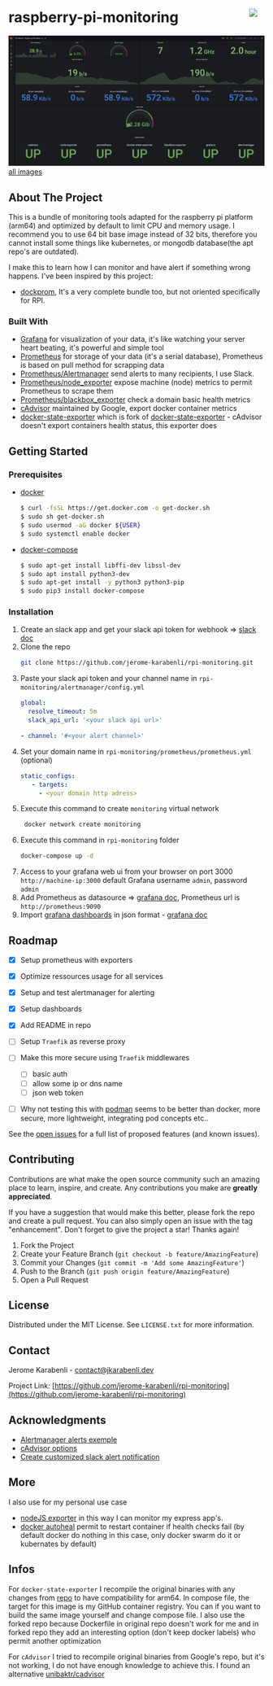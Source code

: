 # raspberry-pi-monitoring <img style="float: right;" src="https://upload.wikimedia.org/wikipedia/fr/3/3b/Raspberry_Pi_logo.svg" height="" width="30">



<div id="top"></div>

![](images/main-1.png)
[all images](https://github.com/jerome-karabenli/rpi-monitoring/tree/main/images)

<!-- ABOUT THE PROJECT -->
## About The Project

This is a bundle of monitoring tools adapted for the raspberry pi platform (arm64) and optimized by default to limit CPU and memory usage. I recommend you to use 64 bit base image instead of 32 bits, therefore you cannot install some things like kubernetes, or mongodb database(the apt repo's are outdated).

I make this to learn how I can monitor and have alert if something wrong happens. I've been inspired by this project:
* [dockprom](https://github.com/stefanprodan/dockprom), It's a very complete bundle too, but not oriented specifically for RPI.


### Built With

* [Grafana](https://github.com/grafana/grafana) for visualization of your data, it's like watching your server heart beating, it's powerful and simple tool
* [Prometheus](https://github.com/prometheus/prometheus) for storage of your data (it's a serial database), Prometheus is based on pull method for scrapping data
* [Prometheus/Alertmanager](https://github.com/prometheus/alertmanager) send alerts to many recipients, I use Slack.
* [Prometheus/node_exporter](https://github.com/prometheus/node_exporter) expose machine (node) metrics to permit Prometheus to scrape them
* [Prometheus/blackbox_exporter](https://github.com/prometheus/blackbox_exporter) check a domain basic health metrics
* [cAdvisor](https://github.com/google/cadvisor) maintained by Google, export docker container metrics
* [docker-state-exporter](https://github.com/AdaptiveConsulting/docker_state_exporter) which is fork of [docker-state-exporter](https://github.com/karugaru/docker_state_exporter) - cAdvisor doesn't export containers health status, this exporter does


<!-- GETTING STARTED -->
## Getting Started
### Prerequisites

* [docker](https://docs.docker.com/get-docker/)
  ```sh
  $ curl -fsSL https://get.docker.com -o get-docker.sh
  $ sudo sh get-docker.sh
  $ sudo usermod -aG docker ${USER}
  $ sudo systemctl enable docker
  ```
* [docker-compose](https://dev.to/elalemanyo/how-to-install-docker-and-docker-compose-on-raspberry-pi-1mo)
  ```sh
  $ sudo apt-get install libffi-dev libssl-dev
  $ sudo apt install python3-dev
  $ sudo apt-get install -y python3 python3-pip
  $ sudo pip3 install docker-compose
  ```

### Installation

1. Create an slack app and get your slack api token for webhook => [slack doc](https://api.slack.com/messaging/webhooks)
2. Clone the repo
   ```sh
   git clone https://github.com/jerome-karabenli/rpi-monitoring.git
   ```
3. Paste your slack api token and your channel name in ``rpi-monitoring/alertmanager/config.yml``
   ```yaml
   global:
     resolve_timeout: 5m
     slack_api_url: '<your slack api url>'
   ```
   ```yaml
   - channel: '#<your alert channel>'
   ```
4. Set your domain name in ``rpi-monitoring/prometheus/prometheus.yml`` (optional)
   ```yml
   static_configs:
      - targets:
        - <your domain http adress>
   ```
5. Execute this command to create ``monitoring`` virtual network 
   ```sh
    docker network create monitoring
    ```
6. Execute this command in ``rpi-monitoring`` folder
    ```sh
    docker-compose up -d
    ```
7. Access to your grafana web ui from your browser on port 3000 ``http://machine-ip:3000`` default Grafana username ``admin``, password ``admin``
8. Add Prometheus as datasource => [grafana doc](https://grafana.com/docs/grafana/latest/datasources/add-a-data-source/), Prometheus url is ``http://prometheus:9090``
9. Import [grafana dashboards](https://github.com/jerome-karabenli/rpi-monitoring/tree/main/dashboards) in json format - [grafana doc](https://grafana.com/docs/grafana/latest/dashboards/export-import/#import-dashboard)



<!-- ROADMAP -->
## Roadmap

- [x] Setup prometheus with exporters
- [x] Optimize ressources usage for all services
- [x] Setup and test alertmanager for alerting
- [x] Setup dashboards
- [x] Add README in repo
- [ ] Setup ``Traefik`` as reverse proxy
- [ ] Make this more secure using ``Traefik`` middlewares
    - [ ] basic auth
    - [ ] allow some ip or dns name
    - [ ] json web token
- [ ] Why not testing this with [podman](https://podman.io/) seems to be better than docker, more secure, more lightweight, integrating pod concepts etc..


See the [open issues](https://github.com/jerome-karabenli/rpi-monitoring/issues) for a full list of proposed features (and known issues).


<!-- CONTRIBUTING -->
## Contributing

Contributions are what make the open source community such an amazing place to learn, inspire, and create. Any contributions you make are **greatly appreciated**.

If you have a suggestion that would make this better, please fork the repo and create a pull request. You can also simply open an issue with the tag "enhancement".
Don't forget to give the project a star! Thanks again!

1. Fork the Project
2. Create your Feature Branch (`git checkout -b feature/AmazingFeature`)
3. Commit your Changes (`git commit -m 'Add some AmazingFeature'`)
4. Push to the Branch (`git push origin feature/AmazingFeature`)
5. Open a Pull Request


<!-- LICENSE -->
## License

Distributed under the MIT License. See `LICENSE.txt` for more information.



<!-- CONTACT -->
## Contact

Jerome Karabenli - contact@jkarabenli.dev

Project Link: [https://github.com/jerome-karabenli/rpi-monitoring](https://github.com/jerome-karabenli/rpi-monitoring)




<!-- ACKNOWLEDGMENTS -->
## Acknowledgments

* [Alertmanager alerts exemple](https://awesome-prometheus-alerts.grep.to/rules.html)
* [cAdvisor options](https://github.com/google/cadvisor/blob/master/docs/runtime_options.md)
* [Create customized slack alert notification](https://hodovi.cc/blog/creating-awesome-alertmanager-templates-for-slack/)


<!-- MORE -->
## More

I also use for my personal use case

* [nodeJS exporter](https://www.npmjs.com/package/express-prom-bundle) in this way I can monitor my express app's.
* [docker autoheal](https://hub.docker.com/r/willfarrell/autoheal/) permit to restart container if health checks fail (by default docker do nothing in this case, only docker swarm do it or kubernates by default)

## Infos
For ``docker-state-exporter`` I recompile the original binaries with any changes from [repo](https://github.com/AdaptiveConsulting/docker_state_exporter) to have compatibility for arm64. In compose file, the target for this image is my GitHub container registry. You can if you want to build the same image yourself and change compose file. 
I also use the forked repo because Dockerfile in original repo doesn't work for me and in forked repo they add an interesting option (don't keep docker labels) who permit another optimization


For ``cAdvisor`` I tried to recompile original binaries from Google's repo, but it's not working, I do not have enough knowledge to achieve this. I found an alternative [unibaktr/cadvisor](https://hub.docker.com/r/unibaktr/cadvisor)


